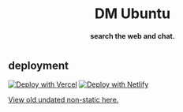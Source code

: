 <h1 align="center">DM Ubuntu</h1>

<h4 align="center">search the web and chat.</h3>

<h1></h1>
<h2>deployment</h2>

[![Deploy with Vercel](https://vercel.com/button)](https://vercel.com/new/clone?repository-url=https%3A%2F%2Fgithub.com%2Fsaldanamah%2FDMUbuntu%2Ftree%2Fstatic)
[![Deploy with Netlify](https://www.netlify.com/img/deploy/button.svg)](https://app.netlify.com/start/deploy?repository=https://github.com/saldanamah/DMUbuntu)

[View old undated non-static here.](https://github.com/saldanamah/DMUbuntu/tree/old)

